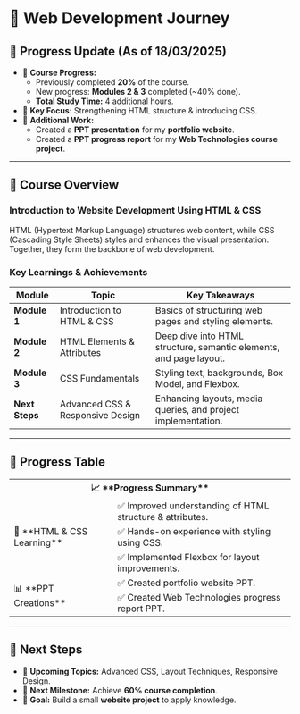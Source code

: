 # 📌 Web Development Journey

## 🚀 Progress Update (As of 18/03/2025)

- 📌 **Course Progress:**
  - Previously completed **20%** of the course.
  - New progress: **Modules 2 & 3** completed (~40% done).
  - **Total Study Time:** 4 additional hours.
- 📌 **Key Focus:** Strengthening HTML structure & introducing CSS.
- 📌 **Additional Work:**
  - Created a **PPT presentation** for my **portfolio website**.
  - Created a **PPT progress report** for my **Web Technologies course project**.

---

## 📜 Course Overview

### **Introduction to Website Development Using HTML & CSS**

HTML (Hypertext Markup Language) structures web content, while CSS (Cascading Style Sheets) styles and enhances the visual presentation. Together, they form the backbone of web development.

### **Key Learnings & Achievements**

| **Module** | **Topic** | **Key Takeaways** |
|-----------|----------|------------------|
| **Module 1** | Introduction to HTML & CSS | Basics of structuring web pages and styling elements. |
| **Module 2** | HTML Elements & Attributes | Deep dive into HTML structure, semantic elements, and page layout. |
| **Module 3** | CSS Fundamentals | Styling text, backgrounds, Box Model, and Flexbox. |
| **Next Steps** | Advanced CSS & Responsive Design | Enhancing layouts, media queries, and project implementation. |

---

## 📌 Progress Table

<table>
  <tr>
    <th colspan="2">📈 **Progress Summary**</th>
  </tr>
  <tr>
    <td rowspan="3">📝 **HTML & CSS Learning**</td>
    <td>✅ Improved understanding of HTML structure & attributes.</td>
  </tr>
  <tr>
    <td>✅ Hands-on experience with styling using CSS.</td>
  </tr>
  <tr>
    <td>✅ Implemented Flexbox for layout improvements.</td>
  </tr>
  <tr>
    <td rowspan="2">📊 **PPT Creations**</td>
    <td>✅ Created portfolio website PPT.</td>
  </tr>
  <tr>
    <td>✅ Created Web Technologies progress report PPT.</td>
  </tr>
</table>

---

## 🎯 Next Steps

- 📌 **Upcoming Topics:** Advanced CSS, Layout Techniques, Responsive Design.
- 📌 **Next Milestone:** Achieve **60% course completion**.
- 📌 **Goal:** Build a small **website project** to apply knowledge.



